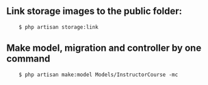 ## Link storage images to the public folder: 
        $ php artisan storage:link


## Make model, migration and controller by one command
        $ php artisan make:model Models/InstructorCourse -mc